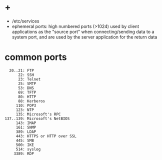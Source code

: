 # +

- /etc/services
- ephemeral ports: high numbered ports (>1024) used by client applications as the "source port" when connecting/sending data to a system port, and are used by the server application for the return data

# common ports

```
  20..21: FTP
      22: SSH
      23: Telnet
      25: SMTP
      53: DNS
      69: TFTP
      80: HTTP
      88: Kerberos
     110: POP3
     123: NTP
     135: Microsoft's RPC
137..139: Microsoft's NetBIOS
     143: IMAP
     161: SNMP
     389: LDAP
     443: HTTPS or HTTP over SSL
     445: SMB
     500: IKE
     514: syslog
    3389: RDP
```
